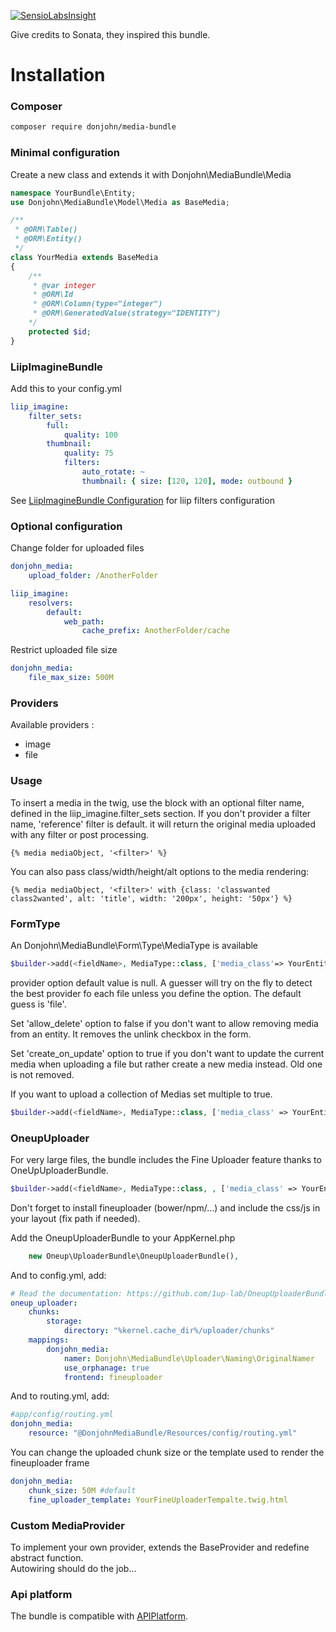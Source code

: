[![SensioLabsInsight](https://insight.sensiolabs.com/projects/2d30fe72-c272-4072-a843-17d798b65416/mini.png)](https://insight.sensiolabs.com/projects/2d30fe72-c272-4072-a843-17d798b65416)

Give credits to Sonata, they inspired this bundle.

Installation
=============


### Composer

```bash
composer require donjohn/media-bundle
```

### Minimal configuration

Create a new class and extends it with Donjohn\MediaBundle\Media
```php
namespace YourBundle\Entity;
use Donjohn\MediaBundle\Model\Media as BaseMedia;

/**
 * @ORM\Table()
 * @ORM\Entity()
 */
class YourMedia extends BaseMedia
{
    /**
     * @var integer
     * @ORM\Id
     * @ORM\Column(type="integer")
     * @ORM\GeneratedValue(strategy="IDENTITY")
    */
    protected $id;
}
```

### LiipImagineBundle
Add this to your config.yml
```yaml
liip_imagine:
    filter_sets:
        full: 
            quality: 100
        thumbnail:
            quality: 75
            filters:
                auto_rotate: ~
                thumbnail: { size: [120, 120], mode: outbound }
```

See [LiipImagineBundle Configuration](http://symfony.com/doc/current/bundles/LiipImagineBundle/configuration.html) for liip filters configuration

### Optional configuration

Change folder for uploaded files
```yaml
donjohn_media:
    upload_folder: /AnotherFolder

liip_imagine:
    resolvers:
        default:
            web_path:
                cache_prefix: AnotherFolder/cache
```

Restrict uploaded file size
```yaml
donjohn_media:
    file_max_size: 500M
```


### Providers
Available providers :
 - image
 - file


### Usage
To insert a media in the twig, use the block with an optional filter name, defined in the liip_imagine.filter_sets section.
If you don't provider a filter name, 'reference' filter is default. it will return the original media uploaded with any filter or post processing.
```twig
{% media mediaObject, '<filter>' %}
```
You can also pass class/width/height/alt options to the media rendering:
```twig
{% media mediaObject, '<filter>' with {class: 'classwanted class2wanted', alt: 'title', width: '200px', height: '50px'} %}
```


### FormType
An Donjohn\MediaBundle\Form\Type\MediaType is available
```php
$builder->add(<fieldName>, MediaType::class, ['media_class'=> YourEntity::class] );
```

provider option default value is null. A guesser will try on the fly to detect the best provider fo each file unless you define the option. The default guess is 'file'.

Set 'allow_delete' option to false if you don't want to allow removing media from an entity. It removes the unlink checkbox in the form.

Set 'create_on_update' option to true if you don't want to update the current media when uploading a file but rather create a new media instead. Old one is not removed.
  
If you want to upload a collection of Medias set multiple to true.
```php
$builder->add(<fieldName>, MediaType::class, ['media_class' => YourEntity::class, 'multiple' => true ] );
```

### OneupUploader
For very large files, the bundle includes the Fine Uploader feature thanks to OneUpUploaderBundle.
```php
$builder->add(<fieldName>, MediaType::class, , ['media_class' => YourEntity::class, 'fine_uploader' => true, 'multiple' => <true|false> ] );
```
Don't forget to install fineuploader (bower/npm/...) and include the css/js in your layout (fix path if needed). 


Add the OneupUploaderBundle to your AppKernel.php
```PHP
    new Oneup\UploaderBundle\OneupUploaderBundle(),
```
And to config.yml, add:
```yaml
# Read the documentation: https://github.com/1up-lab/OneupUploaderBundle/blob/master/Resources/doc/index.md
oneup_uploader:
    chunks:
        storage:
            directory: "%kernel.cache_dir%/uploader/chunks"
    mappings:
        donjohn_media:
            namer: Donjohn\MediaBundle\Uploader\Naming\OriginalNamer
            use_orphanage: true
            frontend: fineuploader

```

And to routing.yml, add:
```yaml
#app/config/routing.yml
donjohn_media:
    resource: "@DonjohnMediaBundle/Resources/config/routing.yml"
```



You can change the uploaded chunk size or the template used to render the fineuploader frame
```yaml
donjohn_media:
    chunk_size: 50M #default
    fine_uploader_template: YourFineUploaderTempalte.twig.html
```


### Custom MediaProvider
To implement your own provider, extends the BaseProvider and redefine abstract function.  
Autowiring should do the job...



### Api platform
The bundle is compatible with [APIPlatform](https://api-platform.com/).
